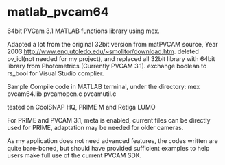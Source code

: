 # matlab_pvcam64

64bit PVCam 3.1 MATLAB functions library using mex.

Adapted a lot from the original 32bit version from matPVCAM source, Year 2003 http://www.eng.utoledo.edu/~smolitor/download.htm.
deleted pv_icl(not needed for my project), and replaced all 32bit library with 64bit library from Photometrics (Currently PVCAM 3.1).
exchange boolean to rs_bool for Visual Studio complier.

Sample Compile code in MATLAB terminal, under the directory:
mex pvcam64.lib pvcamopen.c pvcamutil.c

tested on CoolSNAP HQ, PRIME M and Retiga LUMO

For PRIME and PVCAM 3.1, meta is enabled, current files can be directly used for PRIME, adaptation may be needed for older cameras.

As my application does not need advanced features, the codes written are quite bare-boned, 
but should have provided sufficient examples to help users make full use of the current PVCAM SDK.
